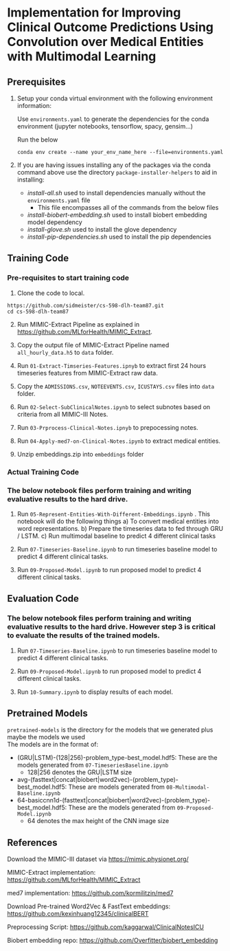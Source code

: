 # Implementation for Improving Clinical Outcome Predictions Using Convolution over Medical Entities with Multimodal Learning

## Prerequisites
1. Setup your conda virtual environment with the following environment information:

    Use `environments.yaml` to generate the dependencies for the conda environment (jupyter notebooks, tensorflow, spacy, gensim...)

    Run the below

    `conda env create --name your_env_name_here --file=environments.yaml`

1. If you are having issues installing any of the packages via the conda command above use the directory `package-installer-helpers` to aid in installing:
    * _install-all.sh_ used to install dependencies manually without the `environments.yaml` file
        * This file encompasses all of the commands from the below files
    * _install-biobert-embedding.sh_ used to install biobert embedding model dependency
    * _install-glove.sh_ used to install the glove dependency
    * _install-pip-dependencies.sh_ used to install the pip dependencies



## Training Code

### Pre-requisites to start training code

1. Clone the code to local.   
```
https://github.com/sidmeister/cs-598-dlh-team87.git
cd cs-598-dlh-team87
```
2. Run MIMIC-Extract Pipeline as explained in https://github.com/MLforHealth/MIMIC_Extract.   

2. Copy the output file of MIMIC-Extract Pipeline named `all_hourly_data.h5` to `data` folder.

2. Run `01-Extract-Timseries-Features.ipnyb` to extract first 24 hours timeseries features from MIMIC-Extract raw data.

2. Copy the `ADMISSIONS.csv`, `NOTEEVENTS.csv`, `ICUSTAYS.csv` files into `data` folder.

2. Run `02-Select-SubClinicalNotes.ipynb` to select subnotes based on criteria from all MIMIC-III Notes.

2. Run `03-Prprocess-Clinical-Notes.ipnyb` to prepocessing notes.

2. Run `04-Apply-med7-on-Clinical-Notes.ipynb` to extract medical entities. 

2. Unzip embeddings.zip into `embeddings` folder 

### Actual Training Code

### The below notebook files perform training and writing evaluative results to the hard drive. 

1. Run `05-Represent-Entities-With-Different-Embeddings.ipynb` . This notebook will do the following things
    a) To convert medical entities into word representations.
    b) Prepare the timeseries data to fed through GRU / LSTM.
    c) Run multimodal baseline to predict 4 different clinical tasks

1. Run `07-Timeseries-Baseline.ipynb` to run timeseries baseline model to predict 4 different clinical tasks.

1. Run `09-Proposed-Model.ipynb` to run proposed model to predict 4 different clinical tasks.

## Evaluation Code

### The below notebook files perform training and writing evaluative results to the hard drive. However step 3 is critical to evaluate the results of the trained models.

1. Run `07-Timeseries-Baseline.ipynb` to run timeseries baseline model to predict 4 different clinical tasks.

1. Run `09-Proposed-Model.ipynb` to run proposed model to predict 4 different clinical tasks.

1. Run `10-Summary.ipynb` to display results of each model.


## Pretrained Models

`pretrained-models` is the directory for the models that we generated plus maybe the models we used </br>
The models are in the format of: 
* (GRU|LSTM)-(128|256)-problem_type-best_model.hdf5: These are the models generated from `07-TimeseriesBaseline.ipynb`
    * 128|256 denotes the GRU|LSTM size
* avg-(fasttext|concat|biobert|word2vec)-(problem_type)-best_model.hdf5: These are models generated from `08-Multimodal-Baseline.ipynb`
* 64-basiccnn1d-(fasttext|concat|biobert|word2vec)-(problem_type)-best_model.hdf5: These are the models generated from `09-Proposed-Model.ipynb`
    * 64 denotes the max height of the CNN image size 

## References

Download the MIMIC-III dataset via https://mimic.physionet.org/

MIMIC-Extract implementation: https://github.com/MLforHealth/MIMIC_Extract

med7 implementation: https://github.com/kormilitzin/med7

Download Pre-trained Word2Vec & FastText embeddings: https://github.com/kexinhuang12345/clinicalBERT

Preprocessing Script: https://github.com/kaggarwal/ClinicalNotesICU

Biobert embedding repo: https://github.com/Overfitter/biobert_embedding